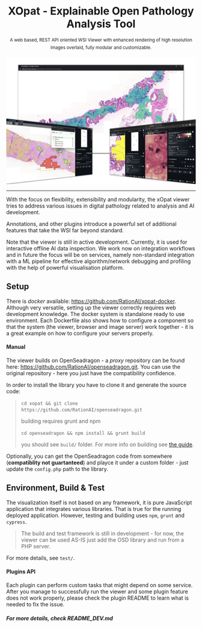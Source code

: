 
<h1 align="center">XOpat - Explainable Open Pathology Analysis Tool
</h1>
<p align="center">
  <sup>A web based, REST API oriented WSI Viewer with enhanced rendering of high resolution images overlaid, fully modular and customizable.</sup>
</p>

![The XOpat Viewer](src/assets/docs/xopat-banner.png)

<hr>
With the focus on flexibility, extensibility and modularity, the xOpat
viewer tries to address various issues in digital pathology related to analysis and 
AI development.

Annotations, and other plugins introduce a powerful set of additional features
that take the WSI far beyond standard.

Note that the viewer is still in active development. Currently, it is used for interactive
offline AI data inspection. We work now on integration workflows and in future
the focus will be on services, namely non-standard integration with a ML pipeline for
effective algorithm/network debugging and profiling with the help of powerful visualisation platform. 



## Setup
There is _docker_ available: https://github.com/RationAI/xopat-docker. Although very versatile, setting up
the viewer correctly requires web development knowledge. The docker system is standalone ready to use environment.
Each Dockerfile also shows how to configure a component so that the system (the viewer, browser and image server) work together - it is a great example on how to configure 
your servers properly.

#### Manual

The viewer builds on OpenSeadragon - a _proxy_ repository can be found here: https://github.com/RationAI/openseadragon.git.
You can use the original repository - here you just have the compatibility confidence.

In order to install the library you have to clone it and generate the source code:

> ``cd xopat && git clone https://github.com/RationAI/openseadragon.git``
>
> building requires grunt and npm
>
> ``cd openseadragon && npm install && grunt build``
>
> you should see `build/` folder. For more info on building see [the guide](https://github.com/RationAI/openseadragon/blob/master/CONTRIBUTING.md).

Optionally, you can get the OpenSeadragon code from somewhere (**compatiblity not guartanteed**) and playce it under
a custom folder - just update the ``config.php`` path to the library. 

## Environment, Build & Test

The visualization itself is not based on any framework, it is pure JavaScript application that integrates
various libraries. That is true for the running deployed application. However, testing and building uses ``npm``, `grunt` and `cypress`.

> The build and test framework is still in development - for now, the viewer can be used AS-IS just add the OSD library and run from a PHP server.

For more details, see ``test/``.




#### Plugins API
Each plugin can perform custom tasks that might depend on some service. After you manage to successfully run
the viewer and some plugin feature does not work properly, please check the plugin README to learn what is needed
to fix the issue.


##### For more details, check README_DEV.md
